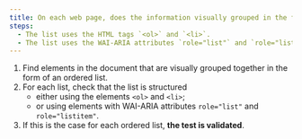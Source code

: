 ```yaml
---
title: On each web page, does the information visually grouped in the form of an ordered [list](#lists) meet one of these conditions?
steps:
  - The list uses the HTML tags `<ol>` and `<li>`.
  - The list uses the WAI-ARIA attributes `role="list"` and `role="listitem"`.
---
```


1. Find elements in the document that are visually grouped together in the form of an ordered list.
2. For each list, check that the list is structured
   - either using the elements `<ol>` and `<li>`;
   - or using elements with WAI-ARIA attributes `role="list"` and `role="listitem"`.
3. If this is the case for each ordered list, **the test is validated**.
